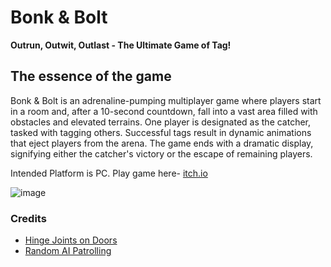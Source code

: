 # Bonk & Bolt

**Outrun, Outwit, Outlast - The Ultimate Game of Tag!**

## The essence of the game
Bonk & Bolt is an adrenaline-pumping multiplayer game where players start in a room and, after a 10-second countdown, fall into a vast area filled with obstacles and elevated terrains. One player is designated as the catcher, tasked with tagging others. Successful tags result in dynamic animations that eject players from the arena. The game ends with a dramatic display, signifying either the catcher's victory or the escape of remaining players.

Intended Platform is PC. Play game here- [itch.io](https://mayamichael.itch.io/bonk-bolt)

![image](https://github.com/our-game-maya-and-michael/Bonk-Bolt/assets/85742675/bbbd667b-25f2-40fa-90dc-89a9739e19d8)

### Credits
* [Hinge Joints on Doors](https://www.youtube.com/watch?v=HaLGYIYqPug&ab_channel=LittleOwlGaming-Unity3dTutorialsWithBrokn)
* [Random AI Patrolling](https://github.com/JonDevTutorial/RandomNavMeshMovement)
